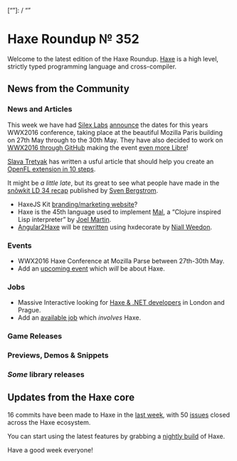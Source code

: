 [_template]: ../templates/roundup.html
[date]: / "2016-01-27 08:45:00"
[modified]: / "2015-01-27 08:45:00"
[published]: / "2015-01-27 08:45:00"
[“”]: / “”

# Haxe Roundup № 352

Welcome to the latest edition of the Haxe Roundup. [Haxe](http://haxe.org/?utm_source=haxe.io) is a high level, strictly typed programming language and cross-compiler.

## News from the Community

### News and Articles

This week we have had [Silex Labs][tw1] [announce][l1]
the dates for this years WWX2016 conference,
taking place at the beautiful Mozilla Paris
building on 27th May through to the 30th May. They have also
decided to work on [WWX2016 through GitHub][l2]
making the event [even more Libre][l3]!

[Slava Tretyak][tw4] has written a usful article
that should help you create an [OpenFL extension
in 10 steps][l8].

It might be _a little late_, but its great to see
what people have made in the [snõwkit LD 34
recap][l9] published by [Sven Bergstrom][tw5].

- HaxeJS Kit [branding/marketing website][l4]?
- Haxe is the 45th language used to implement
[Mal][l5], a “Clojure inspired Lisp interpreter”
by [Joel Martin][tw2].
- [Angular2Haxe][l7] will be [rewritten][l6] using hxdecorate
by [Niall Weedon][tw3].

### Events

- WWX2016 Haxe Conference at Mozilla Parse
between 27th-30th May.
-	Add an [upcoming event](https://github.com/skial/haxe.io/labels/events) which _will_ be about Haxe.

### Jobs

- Massive Interactive looking for [Haxe & .NET developers](https://groups.google.com/forum/#!msg/haxelang/rofptaPdRQg/fk661KE3CQAJ) in London and Prague.
- Add an [available job](https://github.com/skial/haxe.io/labels/jobs) which _involves_ Haxe.

### Game Releases



### Previews, Demos & Snippets



### *Some* library releases



## Updates from the Haxe core

16 commits have been made to Haxe in the [last week], with 50 [issues] closed across the Haxe ecosystem.



You can start using the latest features by grabbing a [nightly build] of Haxe.

Have a good week everyone!

[last week]: https://github.com/issues?utf8=%E2%9C%93&q=closed%3A2016-01-25..2016-02-02+org%3Ahaxefoundation+is%3Aclosed+
[issues]: https://github.com/issues?utf8=%E2%9C%93&q=org%3Ahaxefoundation+org%3Aopenfl+org%3Asnowkit+org%3AKTXSoftware+org%3Ahaxeflixel+org%3Ahaxepunk+org%3Anmehost+is%3Aclosed+closed%3A2016-01-25..2016-02-02+
[nightly build]: http://build.haxe.org

[tw5]: https://twitter.com/___discovery "@___discovery"
[tw4]: https://twitter.com/djnudnyj "@djnudnyj"
[tw3]: https://twitter.com/niall_weedon "@niall_weedon"
[tw2]: https://twitter.com/bus_kanaka "@bus_kanaka"
[tw1]: https://twitter.com/silexlabs "@silexlabs"

[l9]: http://snowkit.org/2016/01/29/ld-34-recap/ "Snowkit LD34 recap"
[l8]: http://blog.zame-dev.org/openfl-extension-in-10-steps/ "OpenFL extension in 10 steps"
[l7]: https://github.com/nweedon/angular2haxe/tree/rewrite-with-hxdecorate "Angular2Haxe rewrite on GitHub"
[l6]: https://twitter.com/niall_weedon/status/693839259371991042 "Angular2Haxe rewrite on Twitter"
[l5]: https://github.com/kanaka/mal/tree/master/haxe "Mal Haxe implementation on GitHub"
[l4]: https://github.com/clemos/haxe-js-kit/issues/108 "HaxeJS Kit branding/marketing website on GitHub"
[l3]: https://groups.google.com/d/msg/haxelang/K4vqNXImGuE/abPJXj06CgAJ "WWX2016 Haxe Conference Announcement on the Haxe Mailing List"
[l2]: https://github.com/silexlabs/wwx2016 "WWX2016 Haxe Conference on GitHub"
[l1]: https://twitter.com/silexlabs/status/692730963709788162 "WWX2016 Conference Dates Announcement"
